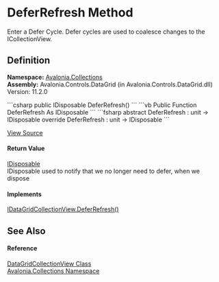 # DeferRefresh Method


Enter a Defer Cycle. Defer cycles are used to coalesce changes to the ICollectionView.



## Definition
**Namespace:** <a href="N_Avalonia_Collections">Avalonia.Collections</a>  
**Assembly:** Avalonia.Controls.DataGrid (in Avalonia.Controls.DataGrid.dll) Version: 11.2.0

<Tabs groupId="api-code-preview">
<TabItem value="csharp" label="C#">
```csharp
public IDisposable DeferRefresh()
```
</TabItem>
<TabItem value="vb" label="VB">
```vb
Public Function DeferRefresh As IDisposable
```
</TabItem>
<TabItem value="fsharp" label="F#">
```fsharp
abstract DeferRefresh : unit -> IDisposable 
override DeferRefresh : unit -> IDisposable 
```
</TabItem>
</Tabs>



<a href="https://github.com/AvaloniaUI/Avalonia/tree/master/src/Avalonia.Controls.DataGrid/Collections/DataGridCollectionView.cs#L1863" title="View the source code">View Source</a>



#### Return Value
<a href="https://learn.microsoft.com/dotnet/api/system.idisposable" target="_blank" rel="noopener noreferrer">IDisposable</a>  
IDisposable used to notify that we no longer need to defer, when we dispose

#### Implements
<a href="M_Avalonia_Collections_IDataGridCollectionView_DeferRefresh">IDataGridCollectionView.DeferRefresh()</a>  


## See Also


#### Reference
<a href="T_Avalonia_Collections_DataGridCollectionView">DataGridCollectionView Class</a>  
<a href="N_Avalonia_Collections">Avalonia.Collections Namespace</a>  
